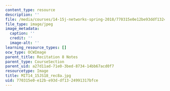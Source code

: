 ```yaml
---
content_type: resource
description: ''
file: /media/courses/14-15j-networks-spring-2018/770315e0e12be93ddf1324991317bfce_MIT14_15JS18_rec8a.jpg
file_type: image/jpeg
image_metadata:
  caption: ''
  credit: ''
  image-alt: ''
learning_resource_types: []
ocw_type: OCWImage
parent_title: Recitation 8 Notes
parent_type: CourseSection
parent_uid: a27d11ad-71e0-3bed-8734-14bb67acd0f7
resourcetype: Image
title: MIT14_15JS18_rec8a.jpg
uid: 770315e0-e12b-e93d-df13-24991317bfce
---
```

